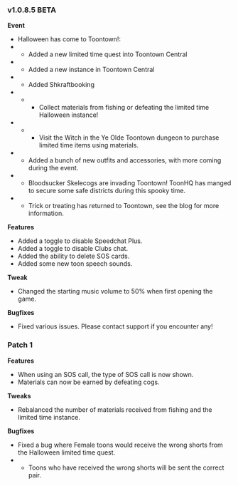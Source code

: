 ### v1.0.8.5 BETA
**Event**
- Halloween has come to Toontown!:
- - Added a new limited time quest into Toontown Central
- - Added a new instance in Toontown Central
- - Added Shkraftbooking
- - - Collect materials from fishing or defeating the limited time Halloween instance!
- - - Visit the Witch in the Ye Olde Toontown dungeon to purchase limited time items using materials.
- - Added a bunch of new outfits and accessories, with more coming during the event.
- - Bloodsucker Skelecogs are invading Toontown! ToonHQ has manged to secure some safe districts during this spooky time.
- - Trick or treating has returned to Toontown, see the blog for more information.

**Features**
- Added a toggle to disable Speedchat Plus.
- Added a toggle to disable Clubs chat.
- Added the ability to delete SOS cards.
- Added some new toon speech sounds.

**Tweak**
- Changed the starting music volume to 50% when first opening the game.

**Bugfixes**
- Fixed various issues. Please contact support if you encounter any!

### Patch 1
**Features**
- When using an SOS call, the type of SOS call is now shown.
- Materials can now be earned by defeating cogs.

**Tweaks**
- Rebalanced the number of materials received from fishing and the limited time instance.

**Bugfixes**
- Fixed a bug where Female toons would receive the wrong shorts from the Halloween limited time quest.
- - Toons who have received the wrong shorts will be sent the correct pair.

